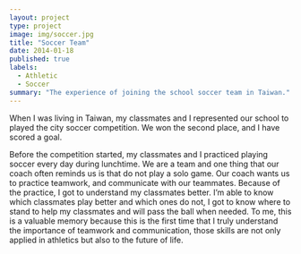 ```yaml
---
layout: project
type: project
image: img/soccer.jpg
title: "Soccer Team"
date: 2014-01-18
published: true
labels:
  - Athletic
  - Soccer
summary: "The experience of joining the school soccer team in Taiwan."
---
```


When I was living in Taiwan, my classmates and I represented our school to played the city soccer competition. We won the second place, and I have scored a goal.

Before the competition started, my classmates and I practiced playing soccer every day during lunchtime. We are a team and one thing that our coach often reminds us is that do not play a solo game. Our coach wants us to practice teamwork, and communicate with our teammates. Because of the practice, I got to understand my classmates better. I’m able to know which classmates play better and which ones do not, I got to know where to stand to help my classmates and will pass the ball when needed. To me, this is a valuable memory because this is the first time that I truly understand the importance of teamwork and communication, those skills are not only applied in athletics but also to the future of life.
